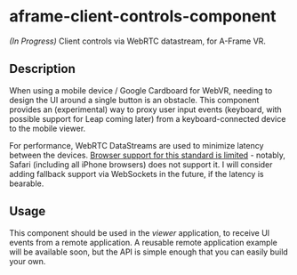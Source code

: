 # aframe-client-controls-component

*(In Progress)* Client controls via WebRTC datastream, for A-Frame VR.

## Description

When using a mobile device / Google Cardboard for WebVR, needing to design the UI around a single button is an obstacle. This component provides an (experimental) way to proxy user input events (keyboard, with possible support for Leap coming later) from a keyboard-connected device to the mobile viewer.

For performance, WebRTC DataStreams are used to minimize latency between the devices. [Browser support for this standard is limited](http://caniuse.com/#feat=rtcpeerconnection) - notably, Safari (including all iPhone browsers) does not support it. I will consider adding fallback support via WebSockets in the future, if the latency is bearable.

## Usage

This component should be used in the *viewer* application, to receive UI events from a remote application. A reusable remote application example will be available soon, but the API is simple enough that you can easily build your own.
